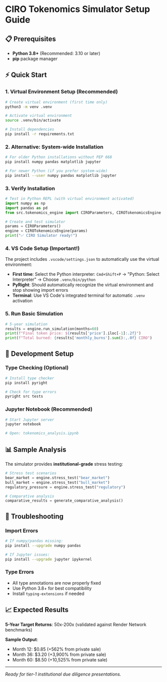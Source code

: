 # CIRO Tokenomics Simulator Setup Guide

## 📋 **Prerequisites**

- **Python 3.8+** (Recommended: 3.10 or later)
- **pip** package manager

## ⚡ **Quick Start**

### 1. Virtual Environment Setup (Recommended)

```bash
# Create virtual environment (first time only)
python3 -m venv .venv

# Activate virtual environment
source .venv/bin/activate

# Install dependencies
pip install -r requirements.txt
```

### 2. Alternative: System-wide Installation

```bash
# For older Python installations without PEP 668
pip install numpy pandas matplotlib jupyter

# For newer Python (if you prefer system-wide)
pip install --user numpy pandas matplotlib jupyter
```

### 3. Verify Installation

```python
# Test in Python REPL (with virtual environment activated)
import numpy as np
import pandas as pd
from src.tokenomics_engine import CIROParameters, CIROTokenomicsEngine

# Create and test simulator
params = CIROParameters()
engine = CIROTokenomicsEngine(params)
print("✅ CIRO Simulator ready!")
```

### 4. VS Code Setup (Important!)

The project includes `.vscode/settings.json` to automatically use the virtual environment:

- **First time**: Select the Python interpreter: `Cmd+Shift+P` → "Python: Select Interpreter" → Choose `.venv/bin/python`
- **PyRight**: Should automatically recognize the virtual environment and stop showing import errors
- **Terminal**: Use VS Code's integrated terminal for automatic `.venv` activation

### 5. Run Basic Simulation

```python
# 5-year simulation
results = engine.run_simulation(months=60)
print(f"Final token price: ${results['price'].iloc[-1]:.2f}")
print(f"Total burned: {results['monthly_burns'].sum():,.0f} CIRO")
```

## 🔧 **Development Setup**

### Type Checking (Optional)

```bash
# Install type checker
pip install pyright

# Check for type errors
pyright src tests
```

### Jupyter Notebook (Recommended)

```bash
# Start Jupyter server
jupyter notebook

# Open: tokenomics_analysis.ipynb
```

## 📊 **Sample Analysis**

The simulator provides **institutional-grade** stress testing:

```python
# Stress test scenarios
bear_market = engine.stress_test("bear_market")
bull_market = engine.stress_test("bull_market")
regulatory_pressure = engine.stress_test("regulatory")

# Comparative analysis
comparative_results = generate_comparative_analysis()
```

## 🚨 **Troubleshooting**

### Import Errors

```bash
# If numpy/pandas missing:
pip install --upgrade numpy pandas

# If Jupyter issues:
pip install --upgrade jupyter ipykernel
```

### Type Errors

- All type annotations are now properly fixed
- Use Python 3.8+ for best compatibility
- Install `typing-extensions` if needed

## 📈 **Expected Results**

**5-Year Target Returns**: 50x-200x (validated against Render Network benchmarks)

**Sample Output**:

- Month 12: $0.85 (+562% from private sale)
- Month 36: $3.20 (+3,900% from private sale)  
- Month 60: $8.50 (+10,525% from private sale)

---
*Ready for tier-1 institutional due diligence presentations.*
